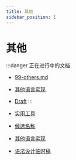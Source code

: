 ```yaml
---
title: 其他
sidebar_position: 1
---
```


<head>
  <meta name="robots" content="noindex, nofollow" />
</head>

# 其他

:::danger 正在进行中的文档
- [99-others.md](../grammer/data-type/99-others.md)
- [其他语言实现](./other-language-implements.md)
- [Draft](./draft.md)
:::

- [实用工具](./helpful-tools.md)
- [候选名称](./candidate-names.md)
- [其他语言实现](./other-language-implements.md)
- [语法设计临时稿](./draft.md)

